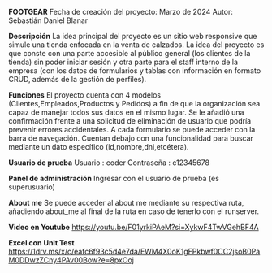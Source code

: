 **FOOTGEAR**
Fecha de creación del proyecto: Marzo de 2024
Autor: Sebastián Daniel Blanar

**Descripción**
La idea principal del proyecto es un sitio web responsive que simule una tienda enfocada en la venta de
 calzados. La idea del proyecto es que conste con una parte accesible al público general (los clientes de la tienda) sin poder iniciar sesión y otra parte para el staff interno de la empresa (con los datos de formularios y tablas con información en formato CRUD, además de la gestión de perfiles). 

**Funciones**
El proyecto cuenta con 4 modelos (Clientes,Empleados,Productos y Pedidos) a fin de que la organización sea capaz de manejar todos sus datos en el mismo lugar. Se le añadió una confirmación frente a una solicitud de eliminación de usuario que podría prevenir errores accidentales. A cada formulario se puede acceder con la barra de navegación. Cuentan debajo con una funcionalidad para buscar mediante un dato específico (id,nombre,dni,etcétera).

**Usuario de prueba**
Usuario : coder
Contraseña : c12345678

**Panel de administración**
Ingresar con el usuario de prueba (es superusuario)

**About me**
Se puede acceder al about me mediante su respectiva ruta, añadiendo about_me al final de la ruta en caso de tenerlo con el runserver.

**Video en Youtube**
https://youtu.be/F01yrkiPAeM?si=XykwF4TwVGehBF4A

**Excel con Unit Test**
https://1drv.ms/x/c/eafc6f93c5d4e7da/EWM4X0oK1gFPkbwf0CC2jsoB0PaM0DDwzZCny4PAv00Bow?e=8pxOoj